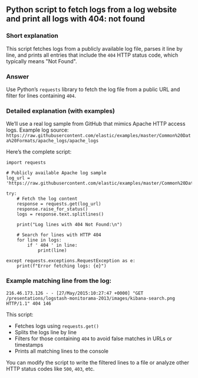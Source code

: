 ## Python script to fetch logs from a log website and print all logs with 404: not found

### Short explanation
This script fetches logs from a publicly available log file, parses it line by line, and prints all entries that include the `404` HTTP status code, which typically means "Not Found".

### Answer
Use Python’s `requests` library to fetch the log file from a public URL and filter for lines containing `404`.

### Detailed explanation (with examples)

We’ll use a real log sample from GitHub that mimics Apache HTTP access logs. Example log source:
`https://raw.githubusercontent.com/elastic/examples/master/Common%20Data%20Formats/apache_logs/apache_logs`

Here’s the complete script:

```
import requests

# Publicly available Apache log sample
log_url = 'https://raw.githubusercontent.com/elastic/examples/master/Common%20Data%20Formats/apache_logs/apache_logs'

try:
    # Fetch the log content
    response = requests.get(log_url)
    response.raise_for_status()
    logs = response.text.splitlines()

    print("Log lines with 404 Not Found:\n")

    # Search for lines with HTTP 404
    for line in logs:
        if ' 404 ' in line:
            print(line)

except requests.exceptions.RequestException as e:
    print(f"Error fetching logs: {e}")
```

### Example matching line from the log:

    216.46.173.126 - - [27/May/2015:10:27:47 +0000] "GET /presentations/logstash-monitorama-2013/images/kibana-search.png HTTP/1.1" 404 146

This script:
- Fetches logs using `requests.get()`
- Splits the logs line by line
- Filters for those containing ` 404 ` to avoid false matches in URLs or timestamps
- Prints all matching lines to the console

You can modify the script to write the filtered lines to a file or analyze other HTTP status codes like `500`, `403`, etc.

